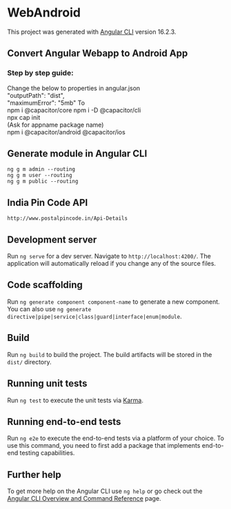 # WebAndroid
This project was generated with [Angular CLI](https://github.com/angular/angular-cli) version 16.2.3.

## Convert Angular Webapp to Android App
### Step by step guide:
Change the below to properties in angular.json <br>
            "outputPath": "dist",<br>
            "maximumError": "5mb"
            To<br>
            npm i @capacitor/core
            npm i -D @capacitor/cli <br>
            npx cap init <br>
            (Ask for appname package name) <br>
            npm i @capacitor/android @capacitor/ios <br>
## Generate module in Angular CLI
`ng g m admin --routing` <br>
`ng g m user --routing` <br>
`ng g m public --routing` <br>

## India Pin Code API 
`http://www.postalpincode.in/Api-Details` <br>
## Development server

Run `ng serve` for a dev server. Navigate to `http://localhost:4200/`. The application will automatically reload if you change any of the source files.

## Code scaffolding

Run `ng generate component component-name` to generate a new component. You can also use `ng generate directive|pipe|service|class|guard|interface|enum|module`.

## Build

Run `ng build` to build the project. The build artifacts will be stored in the `dist/` directory.

## Running unit tests

Run `ng test` to execute the unit tests via [Karma](https://karma-runner.github.io).

## Running end-to-end tests

Run `ng e2e` to execute the end-to-end tests via a platform of your choice. To use this command, you need to first add a package that implements end-to-end testing capabilities.

## Further help

To get more help on the Angular CLI use `ng help` or go check out the [Angular CLI Overview and Command Reference](https://angular.io/cli) page.
